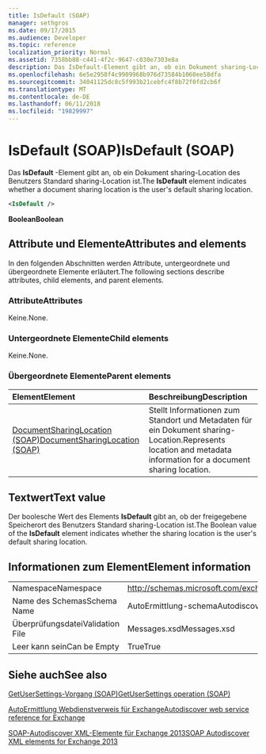 ```yaml
---
title: IsDefault (SOAP)
manager: sethgros
ms.date: 09/17/2015
ms.audience: Developer
ms.topic: reference
localization_priority: Normal
ms.assetid: 7358bb88-c441-4f2c-9647-c030e7303e8a
description: Das IsDefault-Element gibt an, ob ein Dokument sharing-Location des Benutzers Standard sharing-Location ist.
ms.openlocfilehash: 6e5e2958f4c9909968b976d73584b1060ee58dfa
ms.sourcegitcommit: 34041125dc8c5f993b21cebfc4f8b72f0fd2cb6f
ms.translationtype: MT
ms.contentlocale: de-DE
ms.lasthandoff: 06/11/2018
ms.locfileid: "19829997"
---
```

# <a name="isdefault-soap"></a><span data-ttu-id="9c89f-103">IsDefault (SOAP)</span><span class="sxs-lookup"><span data-stu-id="9c89f-103">IsDefault (SOAP)</span></span>

<span data-ttu-id="9c89f-104">Das **IsDefault** -Element gibt an, ob ein Dokument sharing-Location des Benutzers Standard sharing-Location ist.</span><span class="sxs-lookup"><span data-stu-id="9c89f-104">The **IsDefault** element indicates whether a document sharing location is the user's default sharing location.</span></span> 
  
```XML
<IsDefault /> 
```

 <span data-ttu-id="9c89f-105">**Boolean**</span><span class="sxs-lookup"><span data-stu-id="9c89f-105">**Boolean**</span></span>
## <a name="attributes-and-elements"></a><span data-ttu-id="9c89f-106">Attribute und Elemente</span><span class="sxs-lookup"><span data-stu-id="9c89f-106">Attributes and elements</span></span>

<span data-ttu-id="9c89f-107">In den folgenden Abschnitten werden Attribute, untergeordnete und übergeordnete Elemente erläutert.</span><span class="sxs-lookup"><span data-stu-id="9c89f-107">The following sections describe attributes, child elements, and parent elements.</span></span>
  
### <a name="attributes"></a><span data-ttu-id="9c89f-108">Attribute</span><span class="sxs-lookup"><span data-stu-id="9c89f-108">Attributes</span></span>

<span data-ttu-id="9c89f-109">Keine.</span><span class="sxs-lookup"><span data-stu-id="9c89f-109">None.</span></span>
  
### <a name="child-elements"></a><span data-ttu-id="9c89f-110">Untergeordnete Elemente</span><span class="sxs-lookup"><span data-stu-id="9c89f-110">Child elements</span></span>

<span data-ttu-id="9c89f-111">Keine.</span><span class="sxs-lookup"><span data-stu-id="9c89f-111">None.</span></span>
  
### <a name="parent-elements"></a><span data-ttu-id="9c89f-112">Übergeordnete Elemente</span><span class="sxs-lookup"><span data-stu-id="9c89f-112">Parent elements</span></span>

|<span data-ttu-id="9c89f-113">**Element**</span><span class="sxs-lookup"><span data-stu-id="9c89f-113">**Element**</span></span>|<span data-ttu-id="9c89f-114">**Beschreibung**</span><span class="sxs-lookup"><span data-stu-id="9c89f-114">**Description**</span></span>|
|:-----|:-----|
|[<span data-ttu-id="9c89f-115">DocumentSharingLocation (SOAP)</span><span class="sxs-lookup"><span data-stu-id="9c89f-115">DocumentSharingLocation (SOAP)</span></span>](documentsharinglocation-soap.md) <br/> |<span data-ttu-id="9c89f-116">Stellt Informationen zum Standort und Metadaten für ein Dokument sharing-Location.</span><span class="sxs-lookup"><span data-stu-id="9c89f-116">Represents location and metadata information for a document sharing location.</span></span>  <br/> |
   
## <a name="text-value"></a><span data-ttu-id="9c89f-117">Textwert</span><span class="sxs-lookup"><span data-stu-id="9c89f-117">Text value</span></span>

<span data-ttu-id="9c89f-118">Der boolesche Wert des Elements **IsDefault** gibt an, ob der freigegebene Speicherort des Benutzers Standard sharing-Location ist.</span><span class="sxs-lookup"><span data-stu-id="9c89f-118">The Boolean value of the **IsDefault** element indicates whether the sharing location is the user's default sharing location.</span></span> 
  
## <a name="element-information"></a><span data-ttu-id="9c89f-119">Informationen zum Element</span><span class="sxs-lookup"><span data-stu-id="9c89f-119">Element information</span></span>

|||
|:-----|:-----|
|<span data-ttu-id="9c89f-120">Namespace</span><span class="sxs-lookup"><span data-stu-id="9c89f-120">Namespace</span></span>  <br/> |http://schemas.microsoft.com/exchange/2010/Autodiscover  <br/> |
|<span data-ttu-id="9c89f-121">Name des Schemas</span><span class="sxs-lookup"><span data-stu-id="9c89f-121">Schema Name</span></span>  <br/> |<span data-ttu-id="9c89f-122">AutoErmittlung-schema</span><span class="sxs-lookup"><span data-stu-id="9c89f-122">Autodiscover schema</span></span>  <br/> |
|<span data-ttu-id="9c89f-123">Überprüfungsdatei</span><span class="sxs-lookup"><span data-stu-id="9c89f-123">Validation File</span></span>  <br/> |<span data-ttu-id="9c89f-124">Messages.xsd</span><span class="sxs-lookup"><span data-stu-id="9c89f-124">Messages.xsd</span></span>  <br/> |
|<span data-ttu-id="9c89f-125">Leer kann sein</span><span class="sxs-lookup"><span data-stu-id="9c89f-125">Can be Empty</span></span>  <br/> |<span data-ttu-id="9c89f-126">True</span><span class="sxs-lookup"><span data-stu-id="9c89f-126">True</span></span>  <br/> |
   
## <a name="see-also"></a><span data-ttu-id="9c89f-127">Siehe auch</span><span class="sxs-lookup"><span data-stu-id="9c89f-127">See also</span></span>



[<span data-ttu-id="9c89f-128">GetUserSettings-Vorgang (SOAP)</span><span class="sxs-lookup"><span data-stu-id="9c89f-128">GetUserSettings operation (SOAP)</span></span>](getusersettings-operation-soap.md)


[<span data-ttu-id="9c89f-129">AutoErmittlung Webdienstverweis für Exchange</span><span class="sxs-lookup"><span data-stu-id="9c89f-129">Autodiscover web service reference for Exchange</span></span>](autodiscover-web-service-reference-for-exchange.md)
  
[<span data-ttu-id="9c89f-130">SOAP-Autodiscover XML-Elemente für Exchange 2013</span><span class="sxs-lookup"><span data-stu-id="9c89f-130">SOAP Autodiscover XML elements for Exchange 2013</span></span>](soap-autodiscover-xml-elements-for-exchange-2013.md)

